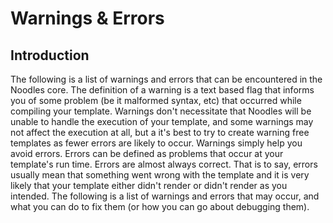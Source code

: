 Warnings & Errors
========================
Introduction
------------
The following is a list of warnings and errors that can be encountered in the Noodles core. The definition of a warning is a text based flag that informs you of some problem (be it malformed syntax, etc) that occurred while compiling your template. Warnings don't necessitate that Noodles will be unable to handle the execution of your template, and some warnings may not affect the execution at all, but a it's best to try to create warning free templates as fewer errors are likely to occur. Warnings simply help you avoid errors.
Errors can be defined as problems that occur at your template's run time. Errors are almost always correct. That is to say, errors usually mean that something went wrong with the template and it is very likely that your template either didn't render or didn't render as you intended. The following is a list of warnings and errors that may occur, and what you can do to fix them (or how you can go about debugging them).